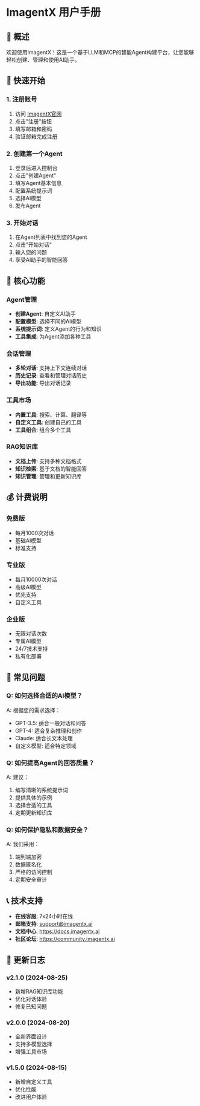 # ImagentX 用户手册

## 📖 概述

欢迎使用ImagentX！这是一个基于LLM和MCP的智能Agent构建平台，让您能够轻松创建、管理和使用AI助手。

## 🚀 快速开始

### 1. 注册账号
1. 访问 [ImagentX官网](https://imagentx.ai)
2. 点击"注册"按钮
3. 填写邮箱和密码
4. 验证邮箱完成注册

### 2. 创建第一个Agent
1. 登录后进入控制台
2. 点击"创建Agent"
3. 填写Agent基本信息
4. 配置系统提示词
5. 选择AI模型
6. 发布Agent

### 3. 开始对话
1. 在Agent列表中找到您的Agent
2. 点击"开始对话"
3. 输入您的问题
4. 享受AI助手的智能回答

## 🎯 核心功能

### Agent管理
- **创建Agent**: 自定义AI助手
- **配置模型**: 选择不同的AI模型
- **系统提示词**: 定义Agent的行为和知识
- **工具集成**: 为Agent添加各种工具

### 会话管理
- **多轮对话**: 支持上下文连续对话
- **历史记录**: 查看和管理对话历史
- **导出功能**: 导出对话记录

### 工具市场
- **内置工具**: 搜索、计算、翻译等
- **自定义工具**: 创建自己的工具
- **工具组合**: 组合多个工具

### RAG知识库
- **文档上传**: 支持多种文档格式
- **知识检索**: 基于文档的智能回答
- **知识管理**: 管理和更新知识库

## 💰 计费说明

### 免费版
- 每月1000次对话
- 基础AI模型
- 标准支持

### 专业版
- 每月10000次对话
- 高级AI模型
- 优先支持
- 自定义工具

### 企业版
- 无限对话次数
- 专属AI模型
- 24/7技术支持
- 私有化部署

## 🔧 常见问题

### Q: 如何选择合适的AI模型？
A: 根据您的需求选择：
- GPT-3.5: 适合一般对话和问答
- GPT-4: 适合复杂推理和创作
- Claude: 适合长文本处理
- 自定义模型: 适合特定领域

### Q: 如何提高Agent的回答质量？
A: 建议：
1. 编写清晰的系统提示词
2. 提供具体的示例
3. 选择合适的工具
4. 定期更新知识库

### Q: 如何保护隐私和数据安全？
A: 我们采用：
1. 端到端加密
2. 数据匿名化
3. 严格的访问控制
4. 定期安全审计

## 📞 技术支持

- **在线客服**: 7x24小时在线
- **邮箱支持**: support@imagentx.ai
- **文档中心**: https://docs.imagentx.ai
- **社区论坛**: https://community.imagentx.ai

## 🔄 更新日志

### v2.1.0 (2024-08-25)
- 新增RAG知识库功能
- 优化对话体验
- 修复已知问题

### v2.0.0 (2024-08-20)
- 全新界面设计
- 支持多模型选择
- 增强工具市场

### v1.5.0 (2024-08-15)
- 新增自定义工具
- 优化性能
- 改进用户体验
